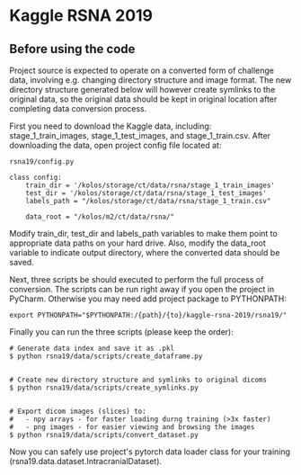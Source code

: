 # Kaggle RSNA 2019

## Before using the code

Project source is expected to operate on a converted form of challenge data, involving e.g. changing directory structure and image format. The new directory structure generated below will however create symlinks to the original data, so the original data should be kept in original location after completing data conversion process.

First you need to download the Kaggle data, including: stage_1_train_images, stage_1_test_images, and stage_1_train.csv. After downloading the data, open project config file located at:

```rsna19/config.py```

```
class config:
    train_dir = '/kolos/storage/ct/data/rsna/stage_1_train_images'
    test_dir = '/kolos/storage/ct/data/rsna/stage_1_test_images'
    labels_path = "/kolos/storage/ct/data/rsna/stage_1_train.csv"

    data_root = "/kolos/m2/ct/data/rsna/"
```

Modify train_dir, test_dir and labels_path variables to make them point to appropriate data paths on your hard drive. Also, modify the data_root variable to indicate output directory, where the converted data should be saved.

Next, three scripts be should executed to perform the full process of conversion. The scripts can be run right away if you open the project in PyCharm. Otherwise you may need add project package to PYTHONPATH:

```export PYTHONPATH="$PYTHONPATH:/{path}/{to}/kaggle-rsna-2019/rsna19/"```

Finally you can run the three scripts (please keep the order):

```
# Generate data index and save it as .pkl
$ python rsna19/data/scripts/create_dataframe.py   


# Create new directory structure and symlinks to original dicoms
$ python rsna19/data/scripts/create_symlinks.py


# Export dicom images (slices) to:
#   - npy arrays - for faster loading durng training (>3x faster)
#   - png images - for easier viewing and browsing the images
$ python rsna19/data/scripts/convert_dataset.py
```

Now you can safely use project's pytorch data loader class for your training (rsna19.data.dataset.IntracranialDataset). 
